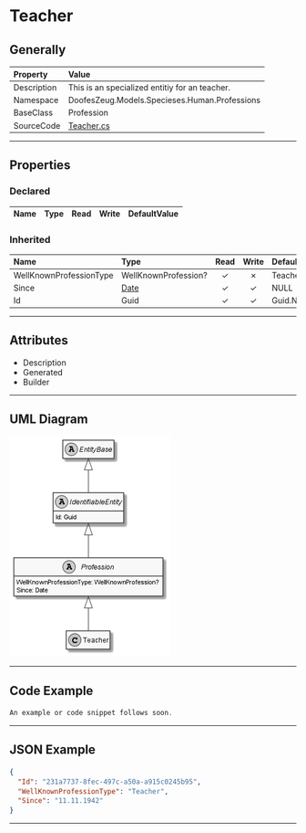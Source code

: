 ﻿# Teacher

## Generally

|Property|Value|
|:-|:-|
|Description|This is an specialized entitiy for an teacher.|
|Namespace|DoofesZeug.Models.Specieses.Human.Professions|
|BaseClass|Profession|
|SourceCode|[Teacher.cs](../../../../DoofesZeug.Library/Src/Models/Specieses/Human/Professions/Teacher.cs)|

---

## Properties

### Declared

|Name|Type|Read|Write|DefaultValue|
|:---|:---|:--:|:---:|:-----------|

### Inherited

|Name|Type|Read|Write|DefaultValue|
|:---|:---|:--:|:---:|:-----------|
|WellKnownProfessionType|WellKnownProfession?|&#x2713;|&#x2717;|Teacher|
|Since|[Date](../../Models/DoofesZeug.Models.DateAndTime/Date.md)|&#x2713;|&#x2713;|NULL|
|Id|Guid|&#x2713;|&#x2713;|Guid.NewGuid()|

---

## Attributes

- Description
- Generated
- Builder

---

## UML Diagram

![Teacher.png](./Teacher.png "Teacher")

---

## Code Example

```cs
An example or code snippet follows soon.
```

---

## JSON Example

```json
{
  "Id": "231a7737-8fec-497c-a50a-a915c0245b95",
  "WellKnownProfessionType": "Teacher",
  "Since": "11.11.1942"
}
```

---

